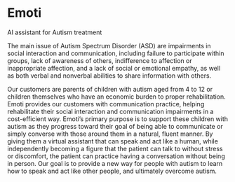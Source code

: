 # Emoti
AI assistant for Autism treatment

The main issue of Autism Spectrum Disorder (ASD) are impairments in social interaction and communication, including failure to participate within groups, lack of awareness of others, indifference to affection or inappropriate affection, and a lack of social or emotional empathy, as well as both verbal and nonverbal abilities to share information with others.

Our customers are parents of children with autism aged from 4 to 12 or children themselves who have an economic burden to proper rehabilitation. Emoti provides our customers with communication practice, helping rehabilitate their social interaction and communication impairments in a cost-efficient way. Emoti’s primary purpose is to support these children with autism as they progress toward their goal of being able to communicate or simply converse with those around them in a natural, fluent manner. By giving them a virtual assistant that can speak and act like a human, while independently becoming a figure that the patient can talk to without stress or discomfort, the patient can practice having a conversation without being in person. Our goal is to provide a new way for people with autism to learn how to speak and act like other people, and ultimately overcome autism.
